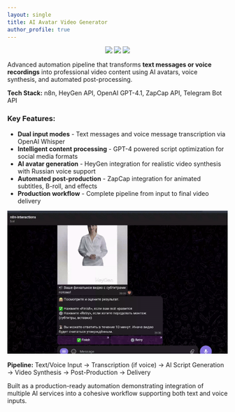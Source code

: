 ```yaml
---
layout: single
title: AI Avatar Video Generator
author_profile: true
---
```

<p align="center">
  <img src="https://img.shields.io/badge/HeyGen-API-blue">
  <img src="https://img.shields.io/badge/OpenAI-GPT--4-green">
  <img src="https://img.shields.io/badge/ZapCap-API-purple">
</p>

Advanced automation pipeline that transforms **text messages or voice recordings** into professional video content using AI avatars, voice synthesis, and automated post-processing.

**Tech Stack:** n8n, HeyGen API, OpenAI GPT-4.1, ZapCap API, Telegram Bot API

### Key Features:
- **Dual input modes** - Text messages and voice message transcription via OpenAI Whisper
- **Intelligent content processing** - GPT-4 powered script optimization for social media formats
- **AI avatar generation** - HeyGen integration for realistic video synthesis with Russian voice support
- **Automated post-production** - ZapCap integration for animated subtitles, B-roll, and effects
- **Production workflow** - Complete pipeline from input to final video delivery

![alt text](assets/avatar_gen_gif.gif)

**Pipeline:** Text/Voice Input → Transcription (if voice) → AI Script Generation → Video Synthesis → Post-Production → Delivery

Built as a production-ready automation demonstrating integration of multiple AI services into a cohesive workflow supporting both text and voice inputs.